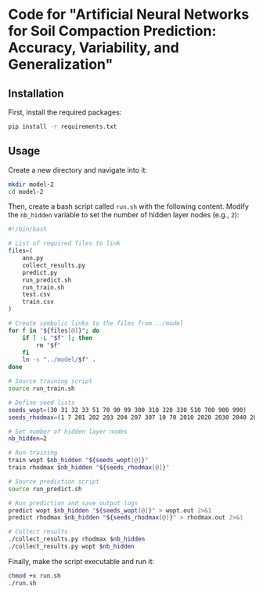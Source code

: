 # Code for **"Artificial Neural Networks for Soil Compaction Prediction: Accuracy, Variability, and Generalization"**

## Installation

First, install the required packages:

```bash
pip install -r requirements.txt
```

## Usage

Create a new directory and navigate into it:

```bash
mkdir model-2
cd model-2
```

Then, create a bash script called `run.sh` with the following content. Modify the `nb_hidden` variable to set the number of hidden layer nodes (e.g., `2`):

```bash
#!/bin/bash

# List of required files to link
files=(
    ann.py
    collect_results.py
    predict.py
    run_predict.sh
    run_train.sh
    test.csv
    train.csv
)

# Create symbolic links to the files from ../model
for f in "${files[@]}"; do
    if [ -L "$f" ]; then
        rm "$f"
    fi
    ln -s "../model/$f" .
done

# Source training script
source run_train.sh

# Define seed lists
seeds_wopt=(30 31 32 33 51 70 90 99 300 310 320 330 510 700 900 990)
seeds_rhodmax=(1 7 201 202 203 204 207 307 10 70 2010 2020 2030 2040 2070 3070)

# Set number of hidden layer nodes
nb_hidden=2

# Run training
train wopt $nb_hidden "${seeds_wopt[@]}"
train rhodmax $nb_hidden "${seeds_rhodmax[@]}"

# Source prediction script
source run_predict.sh

# Run prediction and save output logs
predict wopt $nb_hidden "${seeds_wopt[@]}" > wopt.out 2>&1
predict rhodmax $nb_hidden "${seeds_rhodmax[@]}" > rhodmax.out 2>&1

# Collect results
./collect_results.py rhodmax $nb_hidden
./collect_results.py wopt $nb_hidden
```

Finally, make the script executable and run it:

```bash
chmod +x run.sh
./run.sh
```
